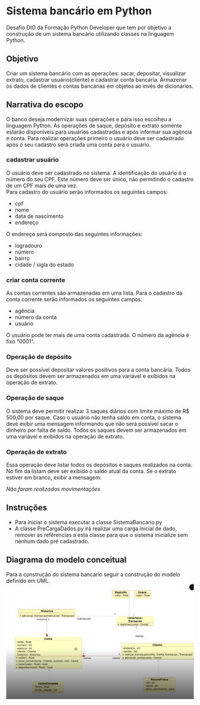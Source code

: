 # Sistema bancário em Python

Desafio DIO da Formação Python Developer que tem por objetivo a construção de um sistema bancário utilizando classes na linguagem Python.

## Objetivo

Criar um sistema bancário com as operações: sacar, depositar, visualizar extrato, cadastrar usuário(cliente) e cadastrar conta bancária. 
Armazenar os dados de clientes e contas bancárias em objetos ao invés de dicionários.  

## Narrativa do escopo 

O banco deseja modernizar suas operações e para isso escolheu a linguagem Python. 
As operações de saque, depósito e extrato somente estarão disponíveis para usuários cadastradas e após informar sua agência e conta.
Para realizar operações primeiro o usuário deve ser cadastrado após o seu cadastro será criada uma conta para o usuário. 

### cadastrar usuário
O usuário deve ser cadastrado no sistema. 
A identificação do usuário é o número do seu CPF. Este número deve ser único, não permitindo o cadastro de um CPF mais de uma vez.  
Para cadastro do usuário serão informados os seguintes campos: 
- cpf
- nome 
- data de nascimento
- endereço

O endereço será composto das seguintes informações: 
- logradouro
- número
- bairro
- cidade / sigla do estado

### criar conta corrente

As contas correntes são armazenadas em uma lista. 
Para o cadastro da conta corrente serão informados os seguintes campos: 
- agência
- número da conta 
- usuário 

O usuário pode ter mais de uma conta cadastrada.
O número da agéncia é fixo "0001".

### Operação de depósito

Deve ser possível depositar valores positivos para a conta bancária. 
Todos os depósitos devem ser armazenados em uma variável e exibidos na operação de extrato.

### Operação de saque

O sistema deve permitir realizar 3 saques diários com limite máximo de R$ 500,00 por saque. 
Caso o usuário não tenha saldo em conta, o sistema deve exibir uma mensagem informando que não será possível sacar o dinheiro por falta de saldo. 
Todos os saques devem ser armazenados em uma variável e exibidos na operação de extrato. 

### Operação de extrato

Essa operação deve listar todos os depósitos e saques realizados na conta. 
No fim da listam deve ser exibido o saldo atual da conta. 
Se o extrato estiver em branco, exibir a mensagem: 

*Não foram realizadas movimentações*

## Instruções
 
- Para iniciar o sistema executar a classe SistemaBancario.py
- A classe PreCargaDados.py irá realizar uma carga inicial de dado, remover as refêrencias a esta classe para que o sistema inicialize sem nenhum dado pré cadastrado. 

## Diagrama do modelo conceitual 

Para a construção do sistema bancário seguir a construção do modelo definido em UML. 
![Modelo UML](/diagrama-modelo-uml.png)




